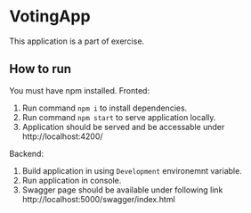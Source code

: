 # VotingApp
This application is a part of exercise.

## How to run
You must have npm installed.
Fronted:
1. Run command ```npm i``` to install dependencies.
2. Run command ```npm start``` to serve application locally.
3. Application should be served and be accessable under http://localhost:4200/

Backend:
1. Build application in using ```Development``` environemnt variable.
2. Run application in console.
3. Swagger page should be available under following link http://localhost:5000/swagger/index.html
